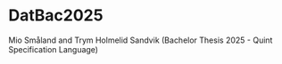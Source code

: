 # DatBac2025
Mio Småland and Trym Holmelid Sandvik (Bachelor Thesis 2025 - Quint Specification Language)
